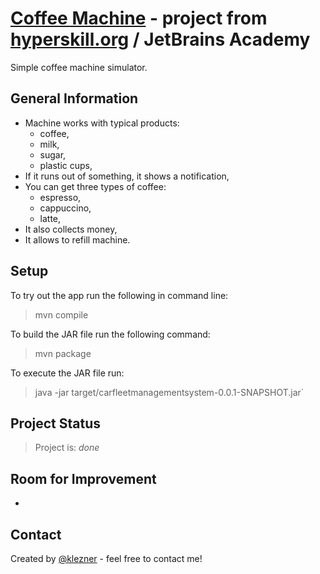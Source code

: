 # [Coffee Machine](https://hyperskill.org/projects/33) - project from [hyperskill.org](https://hyperskill.org) / JetBrains Academy

Simple coffee machine simulator.

## General Information
- Machine works with typical products:
  - coffee,
  - milk,
  - sugar,
  - plastic cups,
- If it runs out of something, it shows a notification,
- You can get three types of coffee:
  - espresso,
  - cappuccino,
  - latte,
- It also collects money,
- It allows to refill machine.

## Setup
To try out the app run the following in command line:

> mvn compile

To build the JAR file run the following command:

> mvn package

To execute the JAR file run:

> java -jar target/carfleetmanagementsystem-0.0.1-SNAPSHOT.jar`

## Project Status
> Project is: _done_

## Room for Improvement
- 

## Contact
Created by [@klezner](https://github.com/klezner) - feel free to contact me!


<!-- Optional -->
<!-- ## License -->
<!-- This project is open source and available under the [... License](). -->

<!-- You don't have to include all sections - just the one's relevant to your project -->
